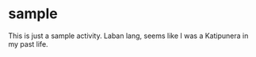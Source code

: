 # sample
This is just a sample activity.
Laban lang, seems like I was a Katipunera in my past life.
